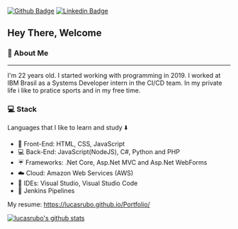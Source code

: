 [![Github Badge](https://img.shields.io/badge/-Github-000?style=flat-square&logo=Github&logoColor=white&link=https://github.com/lucasrubo)](https://github.com/lucasrubo)
[![Linkedin Badge](https://img.shields.io/badge/-LinkedIn-blue?style=flat-square&logo=Linkedin&logoColor=white&link=https://www.linkedin.com/in/lucas-rubo/)](https://www.linkedin.com/in/lucas-rubo/)

## Hey There, Welcome 

### :large_blue_diamond: About Me
<hr>

I'm 22 years old. I started working with programming in 2019. I worked at IBM Brasil as a Systems Developer intern in the CI/CD team.
In my private life i like to pratice sports and in my free time.

### :computer: Stack
Languages that I like to learn and study :arrow_down:

 - 👨 Front-End: HTML, CSS, JavaScript
 - :computer: Back-End: JavaScript(NodeJS), C#, Python and PHP
 - :umbrella: Frameworks: .Net Core, Asp.Net MVC and Asp.Net WebForms
 - :cloud: Cloud: Amazon Web Services (AWS)
 - :thought_balloon: IDEs: Visual Studio, Visual Studio Code
 - :wrench: Jenkins Pipelines
 
 My resume:
 https://lucasrubo.github.io/Portfolio/
 

  
 [![lucasrubo's github stats](https://github-readme-stats.vercel.app/api?username=lucasrubo)](https://github.com/lucasrubo/github-readme-stats)
